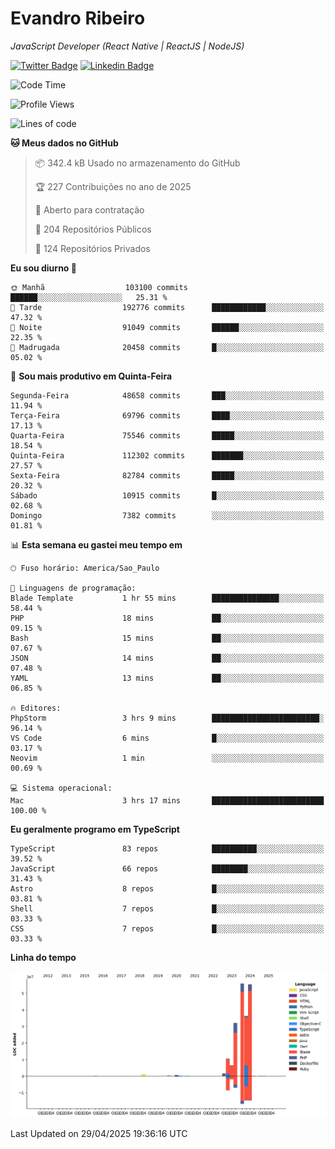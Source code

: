 # Evandro **Ribeiro**

*JavaScript Developer (React Native | ReactJS | NodeJS)*

[![Twitter Badge](https://img.shields.io/badge/-@ribeiroevandro-201B2D?style=flat-square&labelColor=201B2D&logo=twitter&logoColor=white&link=https://twitter.com/ribeiroevandro)](https://twitter.com/ribeiroevandro) 
[![Linkedin Badge](https://img.shields.io/badge/-Evandro%20Ribeiro-201B2D?style=flat-square&logo=Linkedin&logoColor=white&link=https://www.linkedin.com/in/ribeiroevandro)](https://www.linkedin.com/in/ribeiroevandro) 


<!--START_SECTION:waka-->
![Code Time](http://img.shields.io/badge/Code%20Time-4%2C408%20hrs%2012%20mins-blue)

![Profile Views](http://img.shields.io/badge/Visualizac%C3%B5es%20do%20perfil-0-blue)

![Lines of code](https://img.shields.io/badge/Desde%20o%20Hello%20World%20eu%20escrevi-201.7%20million%20linhas%20de%20c%C3%B3digo-blue)

**🐱 Meus dados no GitHub** 

> 📦 342.4 kB Usado no armazenamento do GitHub 
 > 
> 🏆 227 Contribuições no ano de 2025
 > 
> 💼 Aberto para contratação
 > 
> 📜 204 Repositórios Públicos 
 > 
> 🔑 124 Repositórios Privados 
 > 
**Eu sou diurno 🐤** 

```text
🌞 Manhã                  103100 commits      ██████░░░░░░░░░░░░░░░░░░░   25.31 % 
🌆 Tarde                  192776 commits      ████████████░░░░░░░░░░░░░   47.32 % 
🌃 Noite                  91049 commits       ██████░░░░░░░░░░░░░░░░░░░   22.35 % 
🌙 Madrugada              20458 commits       █░░░░░░░░░░░░░░░░░░░░░░░░   05.02 % 
```
📅 **Sou mais produtivo em Quinta-Feira** 

```text
Segunda-Feira            48658 commits       ███░░░░░░░░░░░░░░░░░░░░░░   11.94 % 
Terça-Feira              69796 commits       ████░░░░░░░░░░░░░░░░░░░░░   17.13 % 
Quarta-Feira             75546 commits       █████░░░░░░░░░░░░░░░░░░░░   18.54 % 
Quinta-Feira             112302 commits      ███████░░░░░░░░░░░░░░░░░░   27.57 % 
Sexta-Feira              82784 commits       █████░░░░░░░░░░░░░░░░░░░░   20.32 % 
Sábado                   10915 commits       █░░░░░░░░░░░░░░░░░░░░░░░░   02.68 % 
Domingo                  7382 commits        ░░░░░░░░░░░░░░░░░░░░░░░░░   01.81 % 
```


📊 **Esta semana eu gastei meu tempo em** 

```text
🕑︎ Fuso horário: America/Sao_Paulo

💬 Linguagens de programação: 
Blade Template           1 hr 55 mins        ███████████████░░░░░░░░░░   58.44 % 
PHP                      18 mins             ██░░░░░░░░░░░░░░░░░░░░░░░   09.15 % 
Bash                     15 mins             ██░░░░░░░░░░░░░░░░░░░░░░░   07.67 % 
JSON                     14 mins             ██░░░░░░░░░░░░░░░░░░░░░░░   07.48 % 
YAML                     13 mins             ██░░░░░░░░░░░░░░░░░░░░░░░   06.85 % 

🔥 Editores: 
PhpStorm                 3 hrs 9 mins        ████████████████████████░   96.14 % 
VS Code                  6 mins              █░░░░░░░░░░░░░░░░░░░░░░░░   03.17 % 
Neovim                   1 min               ░░░░░░░░░░░░░░░░░░░░░░░░░   00.69 % 

💻 Sistema operacional: 
Mac                      3 hrs 17 mins       █████████████████████████   100.00 % 
```

**Eu geralmente programo em TypeScript** 

```text
TypeScript               83 repos            ██████████░░░░░░░░░░░░░░░   39.52 % 
JavaScript               66 repos            ████████░░░░░░░░░░░░░░░░░   31.43 % 
Astro                    8 repos             █░░░░░░░░░░░░░░░░░░░░░░░░   03.81 % 
Shell                    7 repos             █░░░░░░░░░░░░░░░░░░░░░░░░   03.33 % 
CSS                      7 repos             █░░░░░░░░░░░░░░░░░░░░░░░░   03.33 % 
```



**Linha do tempo**

![Lines of Code chart](https://raw.githubusercontent.com/ribeiroevandro/ribeiroevandro/main/assets/bar_graph.png)


 Last Updated on 29/04/2025 19:36:16 UTC
<!--END_SECTION:waka-->
